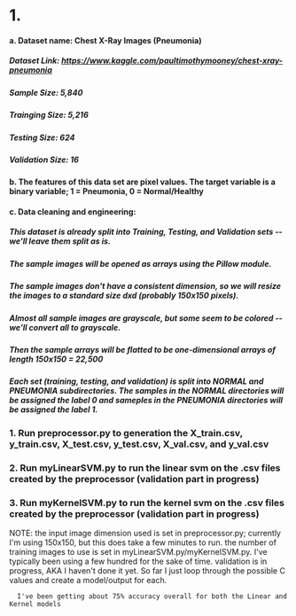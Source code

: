 # 1.
#### a. Dataset name: Chest X-Ray Images (Pneumonia)
##### Dataset Link: https://www.kaggle.com/paultimothymooney/chest-xray-pneumonia
##### Sample Size: 5,840
##### Trainging Size: 5,216
##### Testing Size: 624
##### Validation Size: 16
   
#### b. The features of this data set are pixel values. The target variable is a binary variable; 1 = Pneumonia, 0 = Normal/Healthy

#### c. Data cleaning and engineering:
##### This dataset is already split into Training, Testing, and Validation sets -- we'll leave them split as is.
##### The sample images will be opened as arrays using the Pillow module.
##### The sample images don't have a consistent dimension, so we will resize the images to a standard size dxd (probably 150x150 pixels).
##### Almost all sample images are grayscale, but some seem to be colored -- we'll convert all to grayscale.
##### Then the sample arrays will be flatted to be one-dimensional arrays of length 150x150 = 22,500
##### Each set (training, testing, and validation) is split into NORMAL and PNEUMONIA subdirectories. The samples in the NORMAL directories will be assigned the label 0 and sameples in the PNEUMONIA directories will be assigned the label 1.

### 1. Run preprocessor.py to generation the X_train.csv, y_train.csv, X_test.csv, y_test.csv, X_val.csv, and y_val.csv
### 2. Run myLinearSVM.py to run the linear svm on the .csv files created by the preprocessor (validation part in progress)
### 3. Run myKernelSVM.py to run the kernel svm on the .csv files created by the preprocessor (validation part in progress)

NOTE: the input image dimension used is set in preprocessor.py; currently I'm using 150x150, but this does take a few minutes to run.
      the number of training images to use is set in myLinearSVM.py/myKernelSVM.py. I've typically been using a few hundred for the sake of time.
      validation is in progress, AKA I haven't done it yet. So far I just loop through the possible C values and create a model/output for each.

      I've been getting about 75% accuracy overall for both the Linear and Kernel models